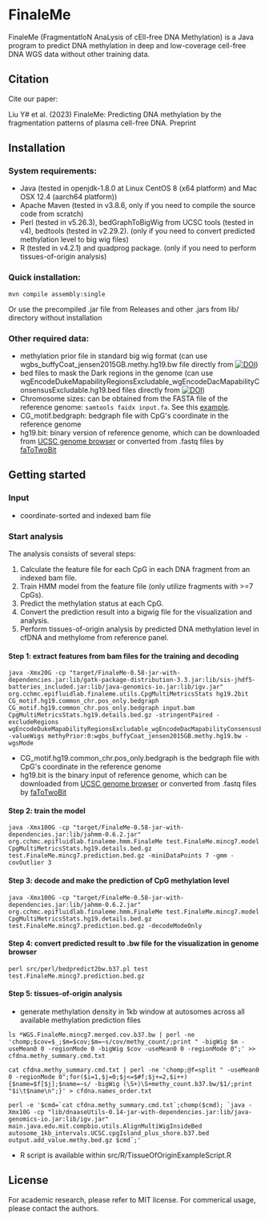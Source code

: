 # FinaleMe

FinaleMe (FragmentatIoN AnaLysis of cEll-free DNA Methylation) is a Java program to predict DNA methylation in deep and low-coverage cell-free DNA WGS data without other training data.

## Citation

Cite our paper:

Liu Y# et al. (2023) FinaleMe: Predicting DNA methylation by the fragmentation patterns of plasma cell-free DNA. Preprint


## Installation

### System requirements:

- Java (tested in openjdk-1.8.0 at Linux CentOS 8 (x64 platform) and Mac OSX 12.4 (aarch64 platform))
- Apache Maven (tested in v3.8.6, only if you need to compile the source code from scratch)
- Perl (tested in v5.26.3), bedGraphToBigWig from UCSC tools (tested in v4), bedtools (tested in v2.29.2). (only if you need to convert predicted methylation level to big wig files)
- R (tested in v4.2.1) and quadprog package. (only if you need to perform tissues-of-origin analysis)

### Quick installation:

    mvn compile assembly:single

Or use the precompiled .jar file from Releases and other .jars from lib/ directory without installation

### Other required data:

- methylation prior file in standard big wig format (can use wgbs_buffyCoat_jensen2015GB.methy.hg19.bw file directly from [![DOI](https://zenodo.org/badge/DOI/10.5281/zenodo.7647046.svg)](https://doi.org/10.5281/zenodo.7647046))
- bed files to mask the Dark regions in the genome (can use wgEncodeDukeMapabilityRegionsExcludable_wgEncodeDacMapabilityConsensusExcludable.hg19.bed files directly from [![DOI](https://zenodo.org/badge/DOI/10.5281/zenodo.7647046.svg)](https://doi.org/10.5281/zenodo.7647046))
- Chromosome sizes: can be obtained from the FASTA file of the reference genome: `samtools faidx input.fa`. See this [example](https://github.com/epifluidlab/cragr/blob/3d419a49/inst/extdata/human_g1k_v37.chrom.sizes).
- CG_motif.bedgraph: bedgraph file with CpG's coordinate in the reference genome
- hg19.bit: binary version of reference genome, which can be downloaded from [UCSC genome browser](http://hgdownload.soe.ucsc.edu/goldenPath/hg19/bigZips/) or converted from .fastq files by [faToTwoBit](https://github.com/ENCODE-DCC/kentUtils)
## Getting started

### Input
- coordinate-sorted and indexed bam file

### Start analysis

The analysis consists of several steps:

1. Calculate the feature file for each CpG in each DNA fragment from an indexed bam file.
2. Train HMM model from the feature file (only utilize fragments with >=7 CpGs).
3. Predict the methylation status at each CpG.
4. Convert the prediction result into a bigwig file for the visualization and analysis.
5. Perform tissues-of-origin analysis by predicted DNA methylation level in cfDNA and methylome from reference panel.

#### Step 1: extract features from bam files for the training and decoding
```
java -Xmx20G -cp "target/FinaleMe-0.58-jar-with-dependencies.jar:lib/gatk-package-distribution-3.3.jar:lib/sis-jhdf5-batteries_included.jar:lib/java-genomics-io.jar:lib/igv.jar" org.cchmc.epifluidlab.finaleme.utils.CpgMultiMetricsStats hg19.2bit CG_motif.hg19.common_chr.pos_only.bedgraph CG_motif.hg19.common_chr.pos_only.bedgraph input.bam CpgMultiMetricsStats.hg19.details.bed.gz -stringentPaired -excludeRegions wgEncodeDukeMapabilityRegionsExcludable_wgEncodeDacMapabilityConsensusExcludable.hg19.bed -valueWigs methyPrior:0:wgbs_buffyCoat_jensen2015GB.methy.hg19.bw -wgsMode
```

* CG_motif.hg19.common_chr.pos_only.bedgraph is the bedgraph file with CpG's coordinate in the reference genome
* hg19.bit is the binary input of reference genome, which can be downloaded from [UCSC genome browser](http://hgdownload.soe.ucsc.edu/goldenPath/hg19/bigZips/) or converted from .fastq files by [faToTwoBit](https://github.com/ENCODE-DCC/kentUtils)

#### Step 2: train the model 
```
java -Xmx100G -cp "target/FinaleMe-0.58-jar-with-dependencies.jar:lib/jahmm-0.6.2.jar" org.cchmc.epifluidlab.finaleme.hmm.FinaleMe test.FinaleMe.mincg7.model CpgMultiMetricsStats.hg19.details.bed.gz test.FinaleMe.mincg7.prediction.bed.gz -miniDataPoints 7 -gmm -covOutlier 3
```
#### Step 3: decode and make the prediction of CpG methylation level
```
java -Xmx100G -cp "target/FinaleMe-0.58-jar-with-dependencies.jar:lib/jahmm-0.6.2.jar" org.cchmc.epifluidlab.finaleme.hmm.FinaleMe test.FinaleMe.mincg7.model CpgMultiMetricsStats.hg19.details.bed.gz test.FinaleMe.mincg7.prediction.bed.gz -decodeModeOnly
```

#### Step 4: convert predicted result to .bw file for the visualization in genome browser
```
perl src/perl/bedpredict2bw.b37.pl test test.FinaleMe.mincg7.prediction.bed.gz
```

#### Step 5: tissues-of-origin analysis
* generate methylation density in 1kb window at autosomes across all available methylation prediction files
```
ls *WGS.FinaleMe.mincg7.merged.cov.b37.bw | perl -ne 'chomp;$cov=$_;$m=$cov;$m=~s/cov/methy_count/;print " -bigWig $m -useMean0 0 -regionMode 0 -bigWig $cov -useMean0 0 -regionMode 0";' >> cfdna.methy_summary.cmd.txt

cat cfdna.methy_summary.cmd.txt | perl -ne 'chomp;@f=split " -useMean0 0 -regionMode 0";for($i=1,$j=0;$j<=$#f;$j+=2,$i++){$name=$f[$j];$name=~s/ -bigWig (\S+)\S+methy_count.b37.bw/$1/;print "$i\t$name\n";}' > cfdna.names_order.txt

perl -e '$cmd=`cat cfdna.methy_summary.cmd.txt`;chomp($cmd); `java -Xmx10G -cp "lib/dnaaseUtils-0.14-jar-with-dependencies.jar:lib/java-genomics-io.jar:lib/igv.jar" main.java.edu.mit.compbio.utils.AlignMultiWigInsideBed autosome_1kb_intervals.UCSC.cpgIsland_plus_shore.b37.bed output.add_value.methy.bed.gz $cmd`;'

```

* R script is available within src/R/TissueOfOriginExampleScript.R


## License

For academic research, please refer to MIT license. For commerical usage, please contact the authors.